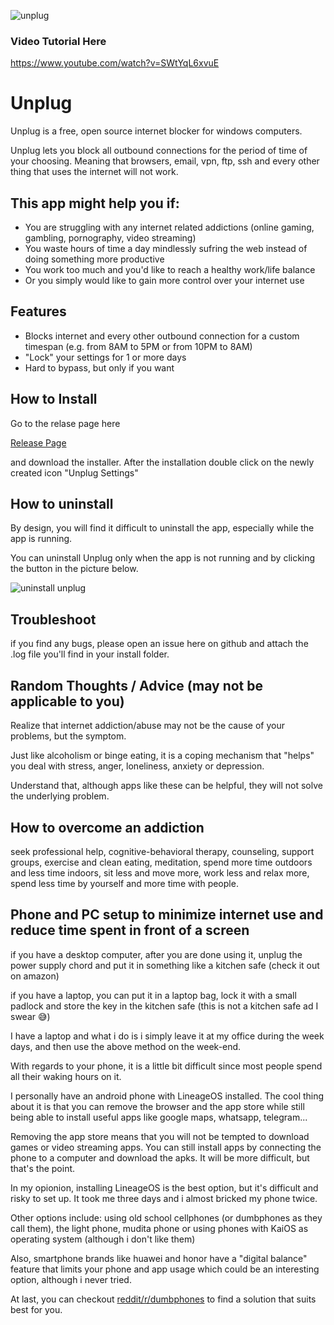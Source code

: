 
![unplug](https://user-images.githubusercontent.com/20477808/112719151-a7e80880-8ef7-11eb-8f82-c6c1982e2d44.png)

### Video Tutorial Here

https://www.youtube.com/watch?v=SWtYqL6xvuE

# Unplug
Unplug is a free, open source internet blocker for windows computers.

Unplug lets you block all outbound connections for the period of time of your choosing. Meaning that browsers, email, vpn, ftp, ssh and every other thing that uses the internet will not work.

## This app might help you if:
- You are struggling with any internet related addictions (online gaming, gambling, pornography, video streaming)
- You waste hours of time a day mindlessly sufring the web instead of doing something more productive
- You work too much and you'd like to reach a healthy work/life balance
- Or you simply would like to gain more control over your internet use

## Features
- Blocks internet and every other outbound connection for a custom timespan (e.g. from 8AM to 5PM or from 10PM to 8AM)
- "Lock" your settings for 1 or more days
- Hard to bypass, but only if you want

## How to Install
Go to the relase page here 

[Release Page](https://github.com/gianlucacini/Unplug/releases)

and download the installer. After the installation double click on the newly created icon "Unplug Settings"

## How to uninstall

By design, you will find it difficult to uninstall the app, especially while the app is running.

You can uninstall Unplug only when the app is not running and by clicking the button in the picture below.

![uninstall unplug](https://user-images.githubusercontent.com/20477808/112719153-b0404380-8ef7-11eb-94b4-78defbc323ea.png)

## Troubleshoot 

if you find any bugs, please open an issue here on github and attach the .log file you'll find in your install folder.

## Random Thoughts / Advice (may not be applicable to you)

Realize that internet addiction/abuse may not be the cause of your problems, but the symptom.

Just like alcoholism or binge eating, it is a coping mechanism that "helps" you deal with stress, anger, loneliness, anxiety or depression.

Understand that, although apps like these can be helpful, they will not solve the underlying problem. 

## How to overcome an addiction

seek professional help, cognitive-behavioral therapy, counseling, support groups, exercise and clean eating, meditation, spend more time outdoors and less time indoors, sit less and move more, work less and relax more, spend less time by yourself and more time with people.  

## Phone and PC setup to minimize internet use and reduce time spent in front of a screen

if you have a desktop computer, after you are done using it, unplug the power supply chord and put it in something like a kitchen safe (check it out on amazon)

if you have a laptop, you can put it in a laptop bag, lock it with a small padlock and store the key in the kitchen safe (this is not a kitchen safe ad I swear 😅)

I have a laptop and what i do is i simply leave it at my office during the week days, and then use the above method on the week-end.

With regards to your phone, it is a little bit difficult since most people spend all their waking hours on it.

I personally have an android phone with LineageOS installed. The cool thing about it is that you can remove the browser and the app store while still being able to install useful apps like google maps, whatsapp, telegram... 

Removing the app store means that you will not be tempted to download games or video streaming apps. You can still install apps by connecting the phone to a computer and download the apks. It will be more difficult, but that's the point.

In my opionion, installing LineageOS is the best option, but it's difficult and risky to set up. It took me three days and i almost bricked my phone twice.

Other options include: using old school cellphones (or dumbphones as they call them), the light phone, mudita phone or using phones with KaiOS as operating system (although i don't like them)

Also, smartphone brands like huawei and honor have a "digital balance" feature that limits your phone and app usage which could be an interesting option, although i never tried.

At last, you can checkout [reddit/r/dumbphones](https://www.reddit.com/r/dumbphones/) to find a solution that suits best for you.
